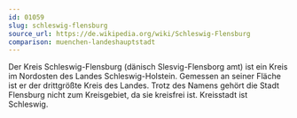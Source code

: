 ```yaml
---
id: 01059
slug: schleswig-flensburg
source_url: https://de.wikipedia.org/wiki/Schleswig-Flensburg
comparison: muenchen-landeshauptstadt
---
```


Der Kreis Schleswig-Flensburg (dänisch Slesvig-Flensborg amt) ist ein Kreis im Nordosten des Landes Schleswig-Holstein. Gemessen an seiner Fläche ist er der drittgrößte Kreis des Landes. Trotz des Namens gehört die Stadt Flensburg nicht zum Kreisgebiet, da sie kreisfrei ist. Kreisstadt ist Schleswig.
